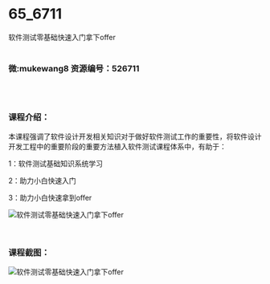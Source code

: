 # 65_6711
软件测试零基础快速入门拿下offer
<br/></br>
<h3>微:mukewang8 资源编号：526711</h3>
<br/></br>
<h3>课程介绍：</h3>
<p>本课程强调了软件设计开发相关知识对于做好<a title="查看与 软件测试 相关的文章" target="_blank">软件测试</a>工作的重要性，将软件设计开发工程中的重要阶段的重要方法植入<a title="查看与 软件测试 相关的文章" target="_blank">软件测试</a>课程体系中，有助于：</p>
<p>1：软件测试基础知识系统学习</p>
<p>2：助力小白快速入门</p>
<p>3：助力小白快速拿到offer</p>
<p><img src="https://www.ko996.com/wp-content/uploads/img/2019/08/1-115-300x166.png" alt="软件测试零基础快速入门拿下offer"></p>
<p>&nbsp;</p>
<h3>课程截图：</h3>
<p><img src="https://www.ko996.com/wp-content/uploads/img/2019/08/2-131.png" alt="软件测试零基础快速入门拿下offer"></p>

